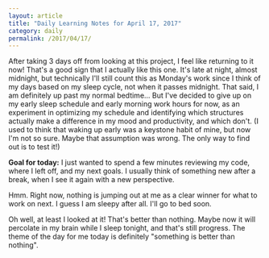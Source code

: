 ```yaml
---
layout: article
title: "Daily Learning Notes for April 17, 2017"
category: daily
permalink: /2017/04/17/
---
```


After taking 3 days off from looking at this project, I feel like returning to it now! That's a good sign that I actually like this one. It's late at night, almost midnight, but technically I'll still count this as Monday's work since I think of my days based on my sleep cycle, not when it passes midnight. That said, I am definitely up past my normal bedtime... But I've decided to give up on my early sleep schedule and early morning work hours for now, as an experiment in optimizing my schedule and identifying which structures actually make a difference in my mood and productivity, and which don't. (I used to think that waking up early was a keystone habit of mine, but now I'm not so sure. Maybe that assumption was wrong. The only way to find out is to test it!)

**Goal for today:** I just wanted to spend a few minutes reviewing my code, where I left off, and my next goals. I usually think of something new after a break, when I see it again with a new perspective. 

Hmm. Right now, nothing is jumping out at me as a clear winner for what to work on next. I guess I am sleepy after all. I'll go to bed soon.

Oh well, at least I looked at it! That's better than nothing. Maybe now it will percolate in my brain while I sleep tonight, and that's still progress. The theme of the day for me today is definitely "something is better than nothing".